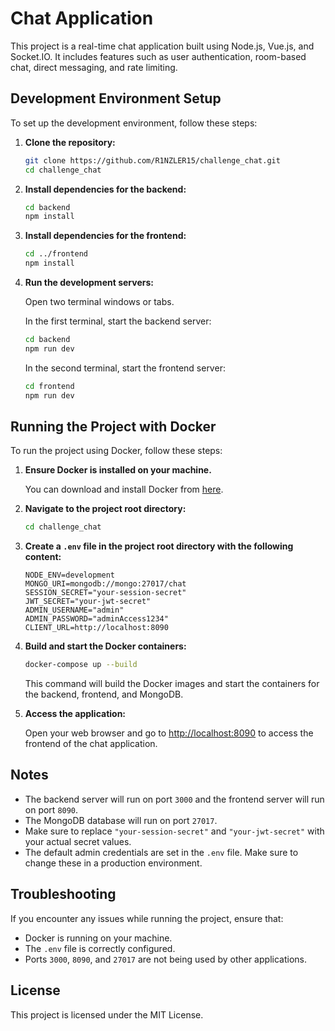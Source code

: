 
# Chat Application

This project is a real-time chat application built using Node.js, Vue.js, and Socket.IO. It includes features such as user authentication, room-based chat, direct messaging, and rate limiting.

## Development Environment Setup

To set up the development environment, follow these steps:

1. **Clone the repository:**

   ```bash
   git clone https://github.com/R1NZLER15/challenge_chat.git
   cd challenge_chat
   ```

2. **Install dependencies for the backend:**

   ```bash
   cd backend
   npm install
   ```

3. **Install dependencies for the frontend:**

   ```bash
   cd ../frontend
   npm install
   ```

4. **Run the development servers:**

   Open two terminal windows or tabs.

   In the first terminal, start the backend server:

   ```bash
   cd backend
   npm run dev
   ```

   In the second terminal, start the frontend server:

   ```bash
   cd frontend
   npm run dev
   ```

## Running the Project with Docker

To run the project using Docker, follow these steps:

1. **Ensure Docker is installed on your machine.**

   You can download and install Docker from [here](https://www.docker.com/products/docker-desktop).

2. **Navigate to the project root directory:**

   ```bash
   cd challenge_chat
   ```

3. **Create a `.env` file in the project root directory with the following content:**

   ```env
   NODE_ENV=development
   MONGO_URI=mongodb://mongo:27017/chat
   SESSION_SECRET="your-session-secret"
   JWT_SECRET="your-jwt-secret"
   ADMIN_USERNAME="admin"
   ADMIN_PASSWORD="adminAccess1234"
   CLIENT_URL=http://localhost:8090
   ```

4. **Build and start the Docker containers:**

   ```bash
   docker-compose up --build
   ```

   This command will build the Docker images and start the containers for the backend, frontend, and MongoDB.

5. **Access the application:**

   Open your web browser and go to [http://localhost:8090](http://localhost:8090) to access the frontend of the chat application.

## Notes

- The backend server will run on port `3000` and the frontend server will run on port `8090`.
- The MongoDB database will run on port `27017`.
- Make sure to replace `"your-session-secret"` and `"your-jwt-secret"` with your actual secret values.
- The default admin credentials are set in the `.env` file. Make sure to change these in a production environment.

## Troubleshooting

If you encounter any issues while running the project, ensure that:

- Docker is running on your machine.
- The `.env` file is correctly configured.
- Ports `3000`, `8090`, and `27017` are not being used by other applications.

## License

This project is licensed under the MIT License.